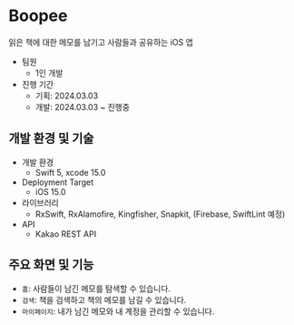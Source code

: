 # Boopee
읽은 책에 대한 메모를 남기고 사람들과 공유하는 iOS 앱

- 팀원
    - 1인 개발
- 진행 기간
    - 기획: 2024.03.03
    - 개발: 2024.03.03 ~ 진행중

## 개발 환경 및 기술
- 개발 환경
    - Swift 5, xcode 15.0
- Deployment Target
    - iOS 15.0
- 라이브러리
    - RxSwift, RxAlamofire, Kingfisher, Snapkit, (Firebase, SwiftLint 예정)
- API
    - Kakao REST API

## 주요 화면 및 기능
- `홈`: 사람들이 남긴 메모를 탐색할 수 있습니다.
- `검색`: 책을 검색하고 책의 메모를 남길 수 있습니다.
- `마이페이지`: 내가 남긴 메모와 내 계정을 관리할 수 있습니다.
